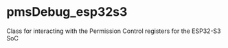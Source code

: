 # pmsDebug_esp32s3
Class for interacting with the Permission Control registers for the ESP32-S3 SoC
